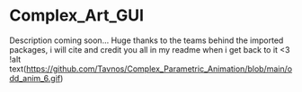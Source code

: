 # Complex_Art_GUI
Description coming soon... Huge thanks to the teams behind the imported packages, i will cite and credit you all in my readme when i get back to it &lt;3
!alt text(https://github.com/Tavnos/Complex_Parametric_Animation/blob/main/odd_anim_6.gif)
